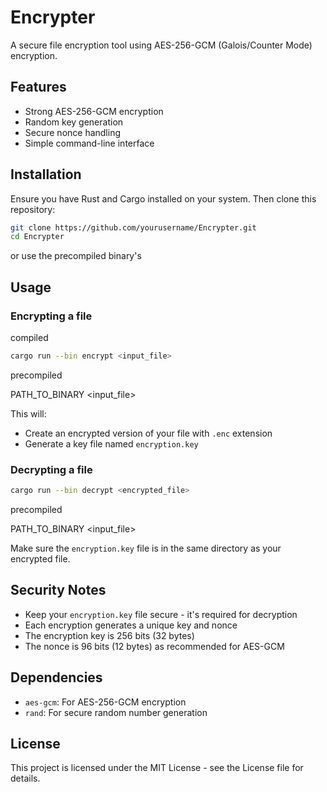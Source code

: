 # Encrypter

A secure file encryption tool using AES-256-GCM (Galois/Counter Mode) encryption.

## Features

- Strong AES-256-GCM encryption
- Random key generation
- Secure nonce handling
- Simple command-line interface

## Installation

Ensure you have Rust and Cargo installed on your system. Then clone this repository:

```sh
git clone https://github.com/yourusername/Encrypter.git
cd Encrypter
```

or use the precompiled binary's

## Usage

### Encrypting a file

compiled

```sh
cargo run --bin encrypt <input_file>
```

precompiled

PATH_TO_BINARY <input_file>

This will:

- Create an encrypted version of your file with `.enc` extension
- Generate a key file named `encryption.key`

### Decrypting a file

```sh
cargo run --bin decrypt <encrypted_file>
```

precompiled

PATH_TO_BINARY <input_file>

Make sure the `encryption.key` file is in the same directory as your encrypted file.

## Security Notes

- Keep your `encryption.key` file secure - it's required for decryption
- Each encryption generates a unique key and nonce
- The encryption key is 256 bits (32 bytes)
- The nonce is 96 bits (12 bytes) as recommended for AES-GCM

## Dependencies

- `aes-gcm`: For AES-256-GCM encryption
- `rand`: For secure random number generation

## License

This project is licensed under the MIT License - see the License file for details.
